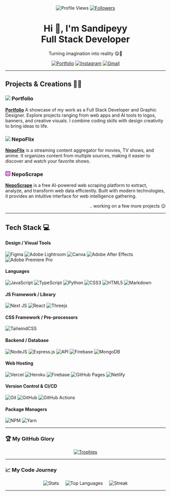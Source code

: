 <div align="center">
  <img src="https://komarev.com/ghpvc/?username=Sandipeyy&label=Profile%20Views&color=5b0a91&=flat-square" alt="Profile Views" />
  <a href="https://github.com/Sandipeyy">
    <img src="https://img.shields.io/github/followers/Sandipeyy?label=Followers&style=social&color=5b0a91" alt="Followers" />
  </a>
</div>
<h1 align="center">Hi 👋, I'm Sandipeyy<br>Full Stack Developer</h1>
<p align="center">Turning imagination into reality 😋🚀</p>

<p align="center">
 <a href="https://sandip.is-not-a.dev" target="_blank"><img alt="Portfolio" src="https://img.shields.io/badge/Portfolio-000?style=for-the-badge&logo=vercel&logoColor=white"/></a>
 <a href="https://instagram.com/sandipeyy_" target="_blank"><img alt="Instagram" src="https://img.shields.io/badge/Instagram-000?style=for-the-badge&logo=Instagram&logoColor=white"/></a>
 <a href="mailto:977senpai@gmail.com" target="_blank"><img alt="Gmail" src="https://img.shields.io/badge/Gmail-000?style=for-the-badge&logo=Gmail&logoColor=white"/></a>
</p>

---

## Projects & Creations 👨‍💻

### <img src="https://sandip.is-not-a.dev/favicon.ico" width="16px" />  Portfolio
[**Portfolio**](https://sandip.is-not-a.dev) A showcase of my work as a Full Stack Developer and Graphic Designer. Explore projects ranging from web apps and AI tools to logos, banners, and creative visuals. I combine coding skills with design creativity to bring ideas to life.

### <img src="https://nepoflix.micorp.pro/logo.png" width="16px" /> NepoFlix
[**NepoFlix**](https://nepoflix.micorp.pro) is a streaming content aggregator for movies, TV shows, and anime. It organizes content from multiple sources, making it easier to discover and watch your favorite shows.

### <img src="https://github.com/Sandipeyy/NepoScrape/blob/main/public/favicon.svg" width="16px" /> NepoScrape
[**NepoScrape**](https://neposcrape.vercel.app) is a free AI-powered web scraping platform to extract, analyze, and transform web data efficiently. Built with modern technologies, it provides an intuitive interface for web intelligence gathering.

<p align="right">.. working on a few more projects 😉</p>

---

## Tech Stack 💻

#### Design / Visual Tools
![Figma](https://img.shields.io/badge/-Figma-000?style=for-the-badge&logo=figma)
![Adobe Lightroom](https://img.shields.io/badge/-Adobe%20Lightroom-000?style=for-the-badge&logo=adobe%20lightroom)
![Canva](https://img.shields.io/badge/-Canva-000?style=for-the-badge&logo=canva)
![Adobe After Effects](https://img.shields.io/badge/-Adobe%20After%20Effects-000?style=for-the-badge&logo=Adobe%20After%20Effects&logoColor=white)
![Adobe Premiere Pro](https://img.shields.io/badge/-Adobe%20Premiere%20Pro-000?style=for-the-badge&logo=Adobe%20Premiere%20Pro&logoColor=white)

#### Languages
![JavaScript](https://img.shields.io/badge/-JavaScript-000?style=for-the-badge&logo=javascript)
![TypeScript](https://img.shields.io/badge/-TypeScript-000?style=for-the-badge&logo=typescript)
![Python](https://img.shields.io/badge/-Python-000?style=for-the-badge&logo=python)
![CSS3](https://img.shields.io/badge/-CSS3-000?style=for-the-badge&logo=css3)
![HTML5](https://img.shields.io/badge/-HTML5-000?style=for-the-badge&logo=html5)
![Markdown](https://img.shields.io/badge/-Markdown-000?style=for-the-badge&logo=markdown)

#### JS Framework / Library
![Next JS](https://img.shields.io/badge/-NextJS-000?style=for-the-badge&logo=next.js)
![React](https://img.shields.io/badge/-ReactJS-000?style=for-the-badge&logo=react)
![Threejs](https://img.shields.io/badge/-ThreeJS-000?style=for-the-badge&logo=three.js)

#### CSS Framework / Pre-processors
![TailwindCSS](https://img.shields.io/badge/-TailwindCSS-000?style=for-the-badge&logo=tailwind-css)

#### Backend / Database
![NodeJS](https://img.shields.io/badge/-NodeJS-000?style=for-the-badge&logo=node.js)
![Express.js](https://img.shields.io/badge/-ExpressJS-000?style=for-the-badge&logo=express)
![API](https://img.shields.io/badge/-API-000?style=for-the-badge&logo=fastapi)
![Firebase](https://img.shields.io/badge/-Firebase-000?style=for-the-badge&logo=firebase)
![MongoDB](https://img.shields.io/badge/-MongoDB-000?style=for-the-badge&logo=mongodb)

#### Web Hosting
![Vercel](https://img.shields.io/badge/-Vercel-000?style=for-the-badge&logo=vercel)
![Heroku](https://img.shields.io/badge/-Heroku-000?style=for-the-badge&logo=heroku)
![Firebase](https://img.shields.io/badge/-Firebase-000?style=for-the-badge&logo=firebase)
![GitHub Pages](https://img.shields.io/badge/-GitHub%20Pages-000?style=for-the-badge&logo=github)
![Netlify](https://img.shields.io/badge/-Netlify-000?style=for-the-badge&logo=netlify)

#### Version Control & CI/CD
![Git](https://img.shields.io/badge/-Git-000?style=for-the-badge&logo=git)
![GitHub](https://img.shields.io/badge/-GitHub-000?style=for-the-badge&logo=github)
![GitHub Actions](https://img.shields.io/badge/-GitHub%20Actions-000?style=for-the-badge&logo=githubactions)

#### Package Managers
![NPM](https://img.shields.io/badge/-NPM-000?style=for-the-badge&logo=npm)
![Yarn](https://img.shields.io/badge/-Yarn-000?style=for-the-badge&logo=yarn)

---
### 🏆 My GitHub Glory
<div align="center">
  <a href="https://github.com/lucthienphong1120/github-trophies">
    <img src="https://github-trophies.vercel.app/?username=Sandipeyy&theme=dracula&no-frame=true&column=6&margin-w=15" alt="Trophies" />
  </a>
</div>

---

### 📈 My Code Journey
<div align="center" style="display: flex; flex-wrap: wrap; justify-content: center; gap: 20px;">
  <img src="https://github-readme-stats.vercel.app/api?username=Sandipeyy&show_icons=true&theme=midnight-purple&hide_border=true&bg_color=1a1b27" alt="Stats" />
  <img src="https://github-readme-stats.vercel.app/api/top-langs?username=Sandipeyy&show_icons=true&theme=midnight-purple&hide_border=true&layout=compact&bg_color=1a1b27" alt="Top Languages" />
  <img src="https://github-readme-streak-stats.herokuapp.com/?user=Sandipeyy&theme=midnight-purple&hide_border=true&background=1a1b27" alt="Streak" />
</div>

-----